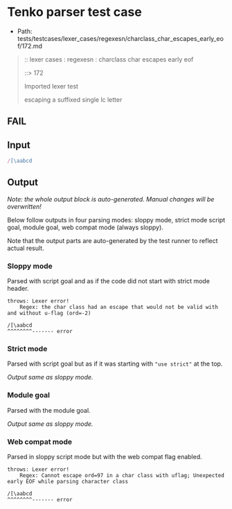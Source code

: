 # Tenko parser test case

- Path: tests/testcases/lexer_cases/regexesn/charclass_char_escapes_early_eof/172.md

> :: lexer cases : regexesn : charclass char escapes early eof
>
> ::> 172
>
> Imported lexer test
>
> escaping a suffixed single lc letter

## FAIL

## Input

`````js
/[\aabcd
`````

## Output

_Note: the whole output block is auto-generated. Manual changes will be overwritten!_

Below follow outputs in four parsing modes: sloppy mode, strict mode script goal, module goal, web compat mode (always sloppy).

Note that the output parts are auto-generated by the test runner to reflect actual result.

### Sloppy mode

Parsed with script goal and as if the code did not start with strict mode header.

`````
throws: Lexer error!
    Regex: the char class had an escape that would not be valid with and without u-flag (ord=-2)

/[\aabcd
^^^^^^^^------- error
`````

### Strict mode

Parsed with script goal but as if it was starting with `"use strict"` at the top.

_Output same as sloppy mode._

### Module goal

Parsed with the module goal.

_Output same as sloppy mode._

### Web compat mode

Parsed in sloppy script mode but with the web compat flag enabled.

`````
throws: Lexer error!
    Regex: Cannot escape ord=97 in a char class with uflag; Unexpected early EOF while parsing character class

/[\aabcd
^^^^^^^^------- error
`````

